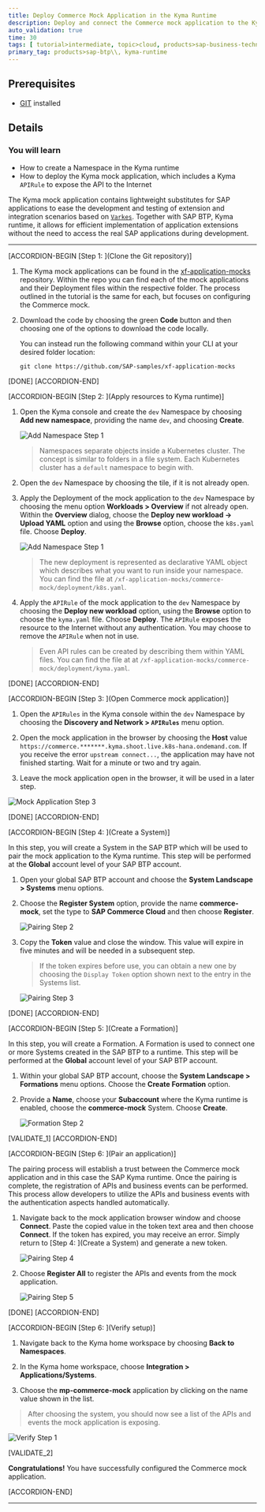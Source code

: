 ```yaml
---
title: Deploy Commerce Mock Application in the Kyma Runtime
description: Deploy and connect the Commerce mock application to the Kyma runtime.
auto_validation: true
time: 30
tags: [ tutorial>intermediate, topic>cloud, products>sap-business-technology-platform]
primary_tag: products>sap-btp\\, kyma-runtime
---
```


## Prerequisites
  - [GIT](https://git-scm.com/downloads) installed

## Details
### You will learn
  - How to create a Namespace in the Kyma runtime
  - How to deploy the Kyma mock application, which includes a Kyma `APIRule` to expose the API to the Internet

The Kyma mock application contains lightweight substitutes for SAP applications to ease the development and testing of extension and integration scenarios based on [`Varkes`](https://github.com/kyma-incubator/varkes). Together with SAP BTP, Kyma runtime, it allows for efficient implementation of application extensions without the need to access the real SAP applications during development.

---

[ACCORDION-BEGIN [Step 1: ](Clone the Git repository)]

1. The Kyma mock applications can be found in the [xf-application-mocks](https://github.com/SAP-samples/xf-application-mocks) repository. Within the repo you can find each of the mock applications and their Deployment files within the respective folder. The process outlined in the tutorial is the same for each, but focuses on configuring the Commerce mock.

2. Download the code by choosing the green **Code** button and then choosing one of the options to download the code locally.

    You can instead run the following command within your CLI at your desired folder location:

    ```Shell/Bash
    git clone https://github.com/SAP-samples/xf-application-mocks
    ```

[DONE]
[ACCORDION-END]

[ACCORDION-BEGIN [Step 2: ](Apply resources to Kyma runtime)]

1. Open the Kyma console and create the `dev` Namespace by choosing **Add new namespace**, providing the name `dev`, and choosing **Create**.

    ![Add Namespace Step 1](add-ns.png)

    > Namespaces separate objects inside a Kubernetes cluster. The concept is similar to folders in a file system. Each Kubernetes cluster has a `default` namespace to begin with.

2. Open the `dev` Namespace by choosing the tile, if it is not already open.

3. Apply the Deployment of the mock application to the `dev` Namespace by choosing the menu option **Workloads > Overview** if not already open. Within the **Overview** dialog, choose the **Deploy new workload -> Upload YAML** option and using the **Browse** option, choose the `k8s.yaml` file. Choose **Deploy**.

    ![Add Namespace Step 1](add-resource.png)

    > The new deployment is represented as declarative YAML object which describes what you want to run inside your namespace. You can find the file at `/xf-application-mocks/commerce-mock/deployment/k8s.yaml`.

4. Apply the `APIRule` of the mock application to the `dev` Namespace by choosing the **Deploy new workload** option, using the **Browse** option to choose the `kyma.yaml` file. Choose **Deploy**. The `APIRule` exposes the resource to the Internet without any authentication. You may choose to remove the `APIRule` when not in use.

    > Even API rules can be created by describing them within YAML files. You can find the file at at `/xf-application-mocks/commerce-mock/deployment/kyma.yaml`.

[DONE]
[ACCORDION-END]


[ACCORDION-BEGIN [Step 3: ](Open Commerce mock application)]

1. Open the `APIRules` in the Kyma console within the `dev` Namespace by choosing the **Discovery and Network > `APIRules`** menu option.

2. Open the mock application in the browser by choosing the **Host** value `https://commerce.*******.kyma.shoot.live.k8s-hana.ondemand.com`. If you receive the error `upstream connect...`, the application may have not finished starting. Wait for a minute or two and try again.

3. Leave the mock application open in the browser, it will be used in a later step.

  ![Mock Application Step 3](mock-app.png)

[DONE]
[ACCORDION-END]

[ACCORDION-BEGIN [Step 4: ](Create a System)]

In this step, you will create a System in the SAP BTP which will be used to pair the mock application to the Kyma runtime. This step will be performed at the **Global** account level of your SAP BTP account.

1. Open your global SAP BTP account and choose the **System Landscape > Systems** menu options.

2. Choose the **Register System** option, provide the name **commerce-mock**, set the type to **SAP Commerce Cloud** and then choose **Register**.

    ![Pairing Step 2](pair1.png)

3. Copy the **Token** value and close the window. This value will expire in five minutes and will be needed in a subsequent step.

    > If the token expires before use, you can obtain a new one by choosing the `Display Token` option shown next to the entry in the Systems list.

    ![Pairing Step 3](pair2.png)


[DONE]
[ACCORDION-END]

[ACCORDION-BEGIN [Step 5: ](Create a Formation)]

In this step, you will create a Formation. A Formation is used to connect one or more Systems created in the SAP BTP to a runtime. This step will be performed at the **Global** account level of your SAP BTP account.

1. Within your global SAP BTP account, choose the **System Landscape > Formations** menu options. Choose the **Create Formation** option.

2. Provide a **Name**, choose your **Subaccount** where the Kyma runtime is enabled, choose the **commerce-mock** System. Choose **Create**.

    ![Formation Step 2](formation1.png)

[VALIDATE_1]
[ACCORDION-END]

[ACCORDION-BEGIN [Step 6: ](Pair an application)]

The pairing process will establish a trust between the Commerce mock application and in this case the SAP Kyma runtime. Once the pairing is complete, the registration of APIs and business events can be performed. This process allow developers to utilize the APIs and business events with the authentication aspects handled automatically.

1. Navigate back to the mock application browser window and choose **Connect**. Paste the copied value in the token text area and then choose **Connect**. If the token has expired, you may receive an error. Simply return to [Step 4: ](Create a System) and generate a new token.

    ![Pairing Step 4](pair3.png)

2. Choose **Register All** to register the APIs and events from the mock application.

    ![Pairing Step 5](pair4.png)

[DONE]
[ACCORDION-END]


[ACCORDION-BEGIN [Step 6: ](Verify setup)]

1. Navigate back to the Kyma home workspace by choosing **Back to Namespaces**.

2. In the Kyma home workspace, choose **Integration > Applications/Systems**.

3. Choose the **mp-commerce-mock** application by clicking on the name value shown in the list.

> After choosing the system, you should now see a list of the APIs and events the mock application is exposing.

  ![Verify Step 1](verify1.png)

[VALIDATE_2]

**Congratulations!** You have successfully configured the Commerce mock application.

[ACCORDION-END]

---

